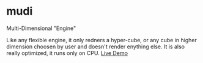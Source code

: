 # mudi
Multi-Dimensional "Engine"

Like any flexible engine, it only redners a hyper-cube, or any cube in higher dimension choosen by user and doesn't render enything else. It is also really optimized, it runs only on CPU.
[Live Demo]()
